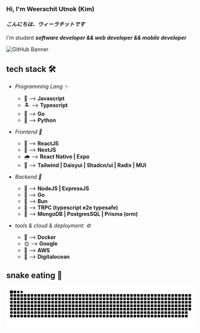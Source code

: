 <h3>Hi, I'm Weerachit Utnok (Kim)</h3>
<h4><strong><i>こんにちは、ウィーラチットです</i></strong></h4>
<p>
  I'm student <strong><i> software developer && web developer && mobile developer</i></strong>
</p>

<!--- ------------------------------------------------------------------------------------------------------------------------------------------------------ -->
<!--- -- Custom Designed Banner ---------------------------------------------------------------------------------------------------------------------------- -->
<!--- ------------------------------------------------------------------------------------------------------------------------------------------------------ -->

![GitHub Banner](https://cdn.discordapp.com/attachments/1170930015257497640/1172023044420673607/3d068af010ecf2aefdc728afde29967c_1.gif?ex=655ece84&is=654c5984&hm=b326f6ef099791f670be563b8c3fb72ef55ad1de4afb023720e7eb702650dae6&)


<!--- ------------------------------------------------------------------------------------------------------------------------------------------------------ -->
<!--- -- tech stack ----------------------------------------------------------------------------------------------------------------------------- -->
<!--- ------------------------------------------------------------------------------------------------------------------------------------------------------ -->

## tech stack 🛠
 
 - *Programming Lang ✨*
   - 🛵 --> <strong>Javascript</strong>
   - 🏝️ --> <strong>Typescript</strong>
   - 🪼 --> <strong>Go</strong>
   - 🐍 --> <strong>Python</strong>
        
 - *Frontend 🎨*
   - 🎃 --> <strong>ReactJS</strong>
   - 🦄 --> <strong>NextJS</strong>
   - 🌧️ --> <strong>React Native | Expo </strong>
   - 🐼 --> <strong>Tailwind | Daisyui | Shadcn/ui | Radix | MUI </strong>
	 
 - *Backend 👀*
   - 🌵 --> <strong>NodeJS | ExpressJS</strong>
   - 🪼 --> <strong>Go</strong>
   - 🧄 --> <strong>Bun</strong>
   - 🦖 --> <strong>TRPC (typescript e2e typesafe)</strong>
   - 🌳 --> <strong>MongoDB | PostgresSQL | Prisma (orm) </strong> 


- *tools & cloud & deployment: ⚙️*
   - 🐳 --> <strong>Docker</strong> 
   - 🌞 --> <strong>Google</strong> 
   - 🦁 --> <strong>AWS</strong> 
   - 🐬 --> <strong>Digitalocean</strong> 

<!--- ------------------------------------------------------------------------------------------------------------------------------------------------------ -->
<!--- -- tech stack ----------------------------------------------------------------------------------------------------------------------------- -->
<!--- ------------------------------------------------------------------------------------------------------------------------------------------------------ -->

## snake eating 🐍
![github-contribution-grid-snake](https://raw.githubusercontent.com/platane/platane/output/github-contribution-grid-snake-dark.svg)


